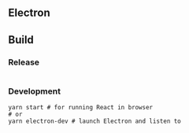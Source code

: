 ## Electron

<!--
Electron has a its own renderer and some APIs that extend browser ones, but you're still have to implement many things in a platform-dependent way. -->

## Build

### Release

```

```

### Development

```
yarn start # for running React in browser
# or
yarn electron-dev # launch Electron and listen to
```
